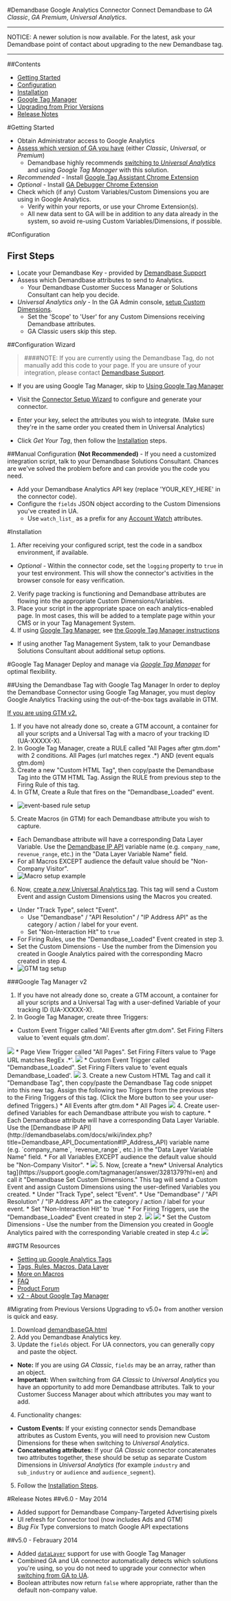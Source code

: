 #Demandbase Google Analytics Connector
Connect Demandbase to *GA Classic*, *GA Premium*, *Universal Analytics*.

***
NOTICE: A newer solution is now available.  For the latest, ask your Demandbase point of contact about upgrading to the new Demandbase tag.
***

##Contents
* [Getting Started](https://github.com/demandbaselabs/demandbaselabs/tree/master/Google_Analytics#before-you-begin)
* [Configuration](https://github.com/demandbaselabs/demandbaselabs/tree/master/Google_Analytics#configuration)
* [Installation](https://github.com/demandbaselabs/demandbaselabs/tree/master/Google_Analytics#installation)
* [Google Tag Manager](https://github.com/demandbaselabs/demandbaselabs/tree/master/Google_Analytics#google-tag-manager)
* [Upgrading from Prior Versions](https://github.com/demandbaselabs/demandbaselabs/tree/master/Google_Analytics#migrating-from-previous-versions)
* [Release Notes](https://github.com/demandbaselabs/demandbaselabs/tree/master/Google_Analytics#release-notes)

#Getting Started
* Obtain Administrator access to Google Analytics
* [Assess which version of GA you have](https://support.google.com/analytics/answer/4457764?hl=en) (either *Classic*, *Universal*, or *Premium*)
  * Demandbase highly recommends [switching to *Universal Analytics*](https://developers.google.com/analytics/devguides/collection/upgrade/) and using *Google Tag Manager* with this solution.
* *Recommended* - Install [Google Tag Assistant Chrome Extension](https://chrome.google.com/webstore/detail/tag-assistant-by-google/kejbdjndbnbjgmefkgdddjlbokphdefk?hl=en)
* *Optional* - Install [GA Debugger Chrome Extension](https://chrome.google.com/webstore/detail/google-analytics-debugger/jnkmfdileelhofjcijamephohjechhna?hl=en)
* Check which (if any) Custom Variables/Custom Dimensions you are using in Google Analytics.
  * Verify within your reports, or use your Chrome Extension(s).
  * All new data sent to GA will be in addition to any data already in the system, so avoid re-using Custom Variables/Dimensions, if possible.

#Configuration
## First Steps
* Locate your Demandbase Key - provided by [Demandbase Support](mailto:support@demandbase.com)
* Assess which Demandbase attributes to send to Analytics.
  * Your Demandbase Customer Success Manager or Solutions Consultant can help you decide.
* *Universal Analytics only* - In the GA Admin console, [setup Custom Dimensions](https://support.google.com/analytics/answer/2709829?hl=en&ref_topic=2709827).
  * Set the 'Scope' to 'User' for any Custom Dimensions receiving Demandbase attributes.
  * GA Classic users skip this step.

##Configuration Wizard
>####NOTE: If you are currently using the Demandbase Tag, do not manually add this code to your page. If you are unsure of your integration, please contact [Demandbase Support](http://support.demandbase.com/hc/en-us/requests/new).

* If you are using Google Tag Manager, skip to [Using Google Tag Manager](https://github.com/demandbaselabs/demandbaselabs/tree/master/Google_Analytics#google-tag-manager)
* Visit the [Connector Setup Wizard](http://demandbaselabs.com/cloud/) to configure and generate your connector.
* Enter your key, select the attributes you wish to integrate.  (Make sure they're in the same order you created them in Universal Analytics)

* Click *Get Your Tag*, then follow the [Installation](https://github.com/demandbaselabs/demandbaselabs/tree/master/Google_Analytics#installation) steps.

##Manual Configuration
**(Not Recommended)** - If you need a customized integration script, talk to your Demandbase Solutions Consultant.  Chances are we've solved the problem before and can provide you the code you need.
* Add your Demandbase Analytics API key (replace 'YOUR_KEY_HERE' in the connector code).
* Configure the `fields` JSON object according to the Custom Dimensions you've created in UA.
  * Use `watch_list_` as a prefix for any [Account Watch](http://demandbaselabs.com/docs/wiki/index.php?title=Account_Watch) attributes.

#Installation
1. After receiving your configured script, test the code in a sandbox environment, if available.
  * *Optional* - Within the connector code, set the `logging` property to `true` in your test environment.  This will show the connector's activities in the browser console for easy verification.
2. Verify page tracking is functioning and Demandbase attributes are flowing into the appropriate Custom Dimensions/Variables.
3. Place your script in the appropriate space on each analytics-enabled page.  In most cases, this will be added to a template page within your CMS or in your Tag Management System.
4. If using [Google Tag Manager](https://www.google.com/tagmanager/), see [the Google Tag Manager instructions](https://github.com/demandbaselabs/demandbaselabs/tree/master/Google_Analytics#google-tag-manager)
  * If using another Tag Management System, talk to your Demandbase Solutions Consultant about additional setup options.

#Google Tag Manager
Deploy and manage via [*Google Tag Manager*](https://www.google.com/tagmanager/) for optimal flexibility.

##Using the Demandbase Tag with Google Tag Manager
In order to deploy the Demandbase Connector using Google Tag Manager, you must deploy Google Analytics Tracking using the out-of-the-box tags available in GTM.

[If you are using GTM v2.](https://github.com/demandbaselabs/demandbaselabs/tree/master/Google_Analytics#google-tag-manager-v2)

1. If you have not already done so, create a GTM account, a container for all your scripts and a Universal Tag with a macro of your tracking ID (UA-XXXXX-X).
2.  In Google Tag Manager, create a RULE called "All Pages after gtm.dom" with 2 conditions. All Pages (url matches regex .*) AND (event equals gtm.dom)
3.  Create a new "Custom HTML Tag", then copy/paste the Demandbase Tag into the GTM HTML Tag. Assign the RULE from previous step to the Firing Rule of this tag.
4. In GTM, Create a Rule that fires on the "Demandbase_Loaded" event.
  * <img src="https://www.evernote.com/shard/s100/sh/bcb963f6-62ab-420b-99b0-f4a29253c13a/81ebc0cede3b01e9a61df1bcc88930be/deep/0/Screenshot%205/16/14,%209:58%20AM.jpg" alt="event-based rule setup" />
5. Create Macros (in GTM) for each Demandbase attribute you wish to capture. 
  * Each Demandbase attribute will have a corresponding Data Layer Variable.  Use the [Demandbase IP API](http://demandbaselabs.com/docs/wiki/index.php?title=Demandbase_API_Documentation#IP_Address_API) variable name (e.g. `company_name`, `revenue_range`, etc.) in the "Data Layer Variable Name" field.
  * For all Macros EXCEPT audience the default value should be "Non-Company Visitor".
  * <img src="https://www.evernote.com/shard/s100/sh/278d9b6e-9b08-461f-b2e5-1e1239c557fc/de2cc954748566c624dd2e806b2496ca/deep/0/Screenshot%205/14/14,%2010:56%20AM.jpg" alt="Macro setup example"/>
6. Now, [create a *new* Universal Analytics tag](https://support.google.com/tagmanager/answer/3281379?hl=en).   This tag will send a Custom Event and assign Custom Dimensions using the Macros you created.
  * Under "Track Type", select "Event".
    * Use "Demandbase" / "API Resolution" / "IP Address API" as the category / action / label for your event.
    * Set "Non-Interaction Hit" to `true`
  * For Firing Rules, use the "Demandbase_Loaded" Event created in step 3.
  * Set the Custom Dimensions - Use the number from the Dimension you created in Google Analytics paired with the corresponding Macro created in step 4.
  * <img src="https://www.evernote.com/shard/s100/sh/e321d290-afef-4a41-b327-97a8b39fca8f/ebf52febf2f29032ee8d345490a3814e/deep/0/Screenshot%205/5/14,%201:29%20PM.jpg" alt="GTM tag setup" />

###Google Tag Manager v2
1. If you have not already done so, create a GTM account, a container for all your scripts and a Universal Tag with a user-defined Variable of your tracking ID (UA-XXXXX-X).
2. In Google Tag Manager, create three Triggers:
  * Custom Event Trigger called "All Events after gtm.dom". Set Firing Filters value to 'event equals gtm.dom'.
<img src="http://demandbaselabs.com/docs/github/images/GTM-New-UI/all-events.png" />
  * Page View Trigger called "All Pages". Set Firing Filters value to 'Page URL matches RegEx .*'.
<img src="http://demandbaselabs.com/docs/github/images/GTM-New-UI/all-pages.png" />
  * Custom Event Trigger called "Demandbase_Loaded". Set Firing Filters value to 'event equals Demandbase_Loaded'.
<img src="http://demandbaselabs.com/docs/github/images/GTM-New-UI/Demandbase_Loaded.png" />
3. Create a new Custom HTML Tag and call it "Demandbase Tag", then copy/paste the Demandbase Tag code snippet into this new tag. Assign the following two Triggers from the previous step to the Firing Triggers of this tag. (Click the More button to see your user-defined Triggers.)
  * All Events after gtm.dom
  * All Pages
<img src="http://demandbaselabs.com/docs/github/images/GTM-New-UI/demandbase-tag.png" />
4. Create user-defined Variables for each Demandbase attribute you wish to capture. 
  * Each Demandbase attribute will have a corresponding Data Layer Variable.  Use the [Demandbase IP API](http://demandbaselabs.com/docs/wiki/index.php?title=Demandbase_API_Documentation#IP_Address_API) variable name (e.g. `company_name`, `revenue_range`, etc.) in the "Data Layer Variable Name" field.
  * For all Variables EXCEPT audience the default value should be "Non-Company Visitor".
  * <img src="http://demandbaselabs.com/docs/github/images/GTM-New-UI/Audience-Variable.png" />
5. Now, [create a *new* Universal Analytics tag](https://support.google.com/tagmanager/answer/3281379?hl=en) and call it "Demandbase Set Custom Dimensions." This tag will send a Custom Event and assign Custom Dimensions using the user-defined Variables you created.
  * Under "Track Type", select "Event".
    * Use "Demandbase" / "API Resolution" / "IP Address API" as the category / action / label for your event.
    * Set "Non-Interaction Hit" to `true`
  * For Firing Triggers, use the "Demandbase_Loaded" Event created in step 2.
<img src="http://demandbaselabs.com/docs/github/images/GTM-New-UI/Demandbase-Set-Custom-Dims-Tag.png" />
<img src="http://demandbaselabs.com/docs/github/images/GTM-New-UI/Demandbase-Set-Custom-Dims-Tag-2.png" />
  * Set the Custom Dimensions - Use the number from the Dimension you created in Google Analytics paired with the corresponding Variable created in step 4.c
<img src="http://demandbaselabs.com/docs/github/images/GTM-New-UI/Demandbase-Set-Custom-Dims-Tag-3.png" />
  
##GTM Resources

* [Setting up Google Analytics Tags](https://support.google.com/tagmanager/answer/3281379?hl=en)
* [Tags, Rules, Macros, Data Layer](https://support.google.com/tagmanager/answer/3284009?hl=en)
* [More on Macros](https://support.google.com/tagmanager/answer/2644341?hl=en)
* [FAQ](https://www.google.com/tagmanager/faq.html)
* [Product Forum](https://productforums.google.com/forum/#!forum/tag-manager)
* [v2 - About Google Tag Manager](https://support.google.com/tagmanager/answer/6102821)

#Migrating from Previous Versions
Upgrading to v5.0+ from another version is quick and easy.

1. Download [demandbaseGA.html](https://github.com/demandbaselabs/demandbaselabs/blob/master/Google_Analytics/demandbaseGA.html)
2. Add you Demandbase Analytics key.
3. Update the `fields` object.  For UA connectors, you can generally copy and paste the object.
  * **Note:** If you are using *GA Classic*, `fields` may be an array, rather than an object.
  * **Important:** When switching from *GA Classic* to *Universal Analytics* you have an opportunity to add more Demandbase attributes.  Talk to your Customer Success Manager about which attributes you may want to add.
4. Functionality changes:
  * **Custom Events:** If your existing connector sends Demandbase attributes as Custom Events, you will need to provision new Custom Dimensions for these when switching to *Universal Analytics*.
  * **Concatenating attributes:** If your *GA Classic* connector concatenates two attributes together, these should be setup as separate Custom Dimensions in *Universal Analytics* (for example `industry` and `sub_industry` or `audience` and `audience_segment`).
5. Follow the [Installation Steps](https://github.com/demandbaselabs/demandbaselabs/tree/master/Google_Analytics#installation).

#Release Notes
##v6.0 - May 2014
* Added support for Demandbase Company-Targeted Advertising pixels
* UI refresh for Connector tool (now includes Ads and GTM)
* *Bug Fix* Type conversions to match Google API expectations

##v5.0 - Febrauary 2014
* Added [`dataLayer`](https://developers.google.com/tag-manager/android/reference/com/google/tagmanager/DataLayer) support for use with Google Tag Manager
* Combined GA and UA connector automatically detects which solutions you're using, so you do not need to upgrade your connector when [switching from GA to UA](https://developers.google.com/analytics/devguides/collection/upgrade/).
* Boolean attributes now return `false` where appropriate, rather than the default non-company value.
